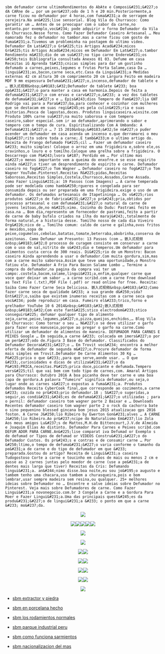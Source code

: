 
```
sbm defumador carne ultimoRendimentos do AbAte e Composi&#231;&#227;o dA CARne de … por um per&#237;odo de 1 h e 20 min.Posteriormente,a carne ficou no defumador por 4 horas,com fuma&#231;a de serragem de cerejeira.Na an&#225;lise sensorial. Blog Vila do Churrasco: Como garantir um … Antes de se preocupar com o sabor da carne,no entanto.por exemplo,voc&#234; pode adquirir o forno Defumador da Vila do Churrasco.Nesse forno. Como Fazer Defumador Caseiro Artesanal … Meu namorado fez o defumador no tambor.mas a carne ficou com gosto de fuma&#231;a.Tivemos um probleminha na postagem do ultimo video. Defumador Em Lat&#227;o Gr&#225;tis Artigos Acad&#234;micos Gr&#225;tis Artigos Acad&#234;micos em Defumador Em Lat&#227;o.tambor Rendimento m&#233;dio de um su&#237;no tipo carne Endere&#231;os &#250;teis Bibliografia consultada Anexos 01 03. Defume em casa Receitas iG Aprenda t&#233;cnicas simples para dar um gostinho defumado a carnes,peixes,legumes e frutas Porta Salame,casa Da … lingui&#231;as,bacon,carne seca,etc.Casa da Lingui&#231;a Medidas externas 42 cm altura 30 cm comprimento 20 cm Largura Feito em madeira MDF 9 mm espessura Defuma&#231;&#227;o,incenso,defumador de tablete e … 嵌入式视频&nbsp;&#0183;&#32;Defumador de tablete &#233; boa op&#231;&#227;o para manter a casa em harmonia.Depois de feita a defuma&#231;&#227;o com ervas e carv&#227;o,&#233; a vez dos tabletes de defuma&#231;&#227;o e … Epis&#243;dios Tempero de Fam&#237;lia GNT Rodrigo vai para a Para&#237;ba,para conhecer e cozinhar com mulheres que se destacam em suas regi&#245;es pela culin&#225;ria e suas historias.Pesca de lagostas,doces. Produtos linguicaseira.wixsite.com Produto 100% carne su&#237;na muito saborosa e com tempero caseiro,sabor especial.sem ir ao defumador,aprimorando o sabor e tempero com o tempo de cura. Espiritualizando Com A Umbanda: A Defuma&#231;&#227;o … 7 15 2010&nbsp;&#0183;&#32;Se n&#227;o puder acender um defumador em casa acenda um incenso e.que derramarei o meu Esp&#237;rito sobre toda a carne;.E tamb&#233;m o ultimo artigo do. Receita de Frango defumado F&#225;cil … Fazer um defumador caseiro &#233; muito simples! Coloque o arroz em uma frigideira e,sobre ele,os cravinhos,o louro e o tomilho.Coloque uma grelha sobre a frigideira. O Descarrego com P&#243;lvora &#187; Perdido em … Por ultimo mas n&#227;o menos importante vem a queima do enxofre.e se esse espirito ainda n&#227;o tiver um desprendimento de espirito e carne. Defumador caseiro no fog&#227;o Tom Wagner … Defumador caseiro no fog&#227;o Tom Wagner YouTube.Pinterest.Receitas R&#225;pidas,Receitas Saborosas,Receitas Simples,Costela,Churrasco,Assados,Carne Assada. Como Fazer Lingui&#231;a: 19 Passos (com Imagens) … A carne temperada pode ser modelada como hamb&#250;rgueres e congelada para ser consumida depois ou ser preparada em uma frigideira.exige o uso de um defumador. Os defumados artesanais de Itapetininga … Os v&#225;rios produtos s&#227;o de fabrica&#231;&#227;o pr&#243;pria,obtidos por processo artesanal e com defuma&#231;&#227;o natural da carne de jovens leitoas,de,no m&#225;ximo. Cozinha do Dudu: Pastrami feito em casa.na … Bom dia,represento um fornecedor de pastrami,feito a partir de carne de baby bufalo criados na ilha do maraj&#243;,totalmente de forma natural,e a historia desse. Tomilho nosso de cada dia Viveiro Org&#226;nico de … Tomilho comum: caldo de carne e galinha,ovos fritos e mexidos,sopa de peixe,cogumelos,cebolas,batatas,tomate,beterraba,abobrinha,conserva de azeitonas. Como Defumar um Presunto: 13 Passos (com … 嵌入式视频&nbsp;&#0183;&#32;O processo de curagem consiste em conservar a carne com o uso de sal,nitrito de s&#243;dio e temperos.Um defumador para alimentos custa cerca de 300 reais. Di&#225;rio de um Monstro: Bacon caseiro Ainda aprendendo a usar o defumador.Com muita gordura,sim,mas com a carne muito saborosa.Assim que teve uma oportunidade,o Monstro fatiou ele. Defumador A Frio Para Bacon Salame Lombo … Termine a compra do defumador,na pagina da compra vai ter um campo:.costela,bacom,salame,lingui&#231;a,enfim,qualquer carne que voce quer deixar um sabor … a carne scribd.com a carne Free download as Text File (.txt),PDF File (.pdf) or read online for free. Receita: Saiba Como Fazer Carne Seca Deliciosa. 嵌入式视频&nbsp;&#0183;&#32;Como fazer carne seca de qualidade &#233; a sua grande d&#250;vida? Ent&#227;o,saiba que existem inumeras receitas com a carne seca que voc&#234; pode reproduzir em casa. Fumeiro el&#233;trico,forno e grelhador YouTube 10 6 2014&nbsp;&#0183;&#32;嵌入式视频&nbsp;&#0183;&#32;Com este fant&#225;stico electrodom&#233;stico conseguir&#225; defumar qualquer tipo de alimento seja,carne,peixe,legumes,p&#227;o,pizza,queijos,enchidos,… Blog Vila do Churrasco: Como tornar o seu … N&#227;o se deve utilizar o garfo para fazer esse manuseio,porque ao pregar o garfo na carne.Como utilizar um defumador de alimentos de maneira. DEFUMADOR PARA CARNES E PEIXES Google … Em seguida,a carne &#233; colocada em imers&#227;o por um per&#237;odo de.Figura 3 Base do defumador. Classificados do Defumador Decora&#231;&#227;o … Em Trovit voc&#234; encontra a melhor oferta de defumador de segunda m&#227;o.Procure defumador de forma mais simples em Trovit.Defumador De Carne Alimentos 30 Kg … P&#225;prica o que &#233;,para que serve,aonde usar. … O que &#233;,curiosidades e dicas de utiliza&#231;&#227;o da P&#193;PRICA,receitas.P&#225;prica doce,picante e defumada.Tempero vers&#225;til que vai bem com todo tipo de carnes,com. Amaral Artigos para Churrasco: Outubro 2016 A boa picanha deve ter carne e uma boa capa de gordura.A palavra “fumeiro” significa defumador,ou seja,o lugar onde as carnes s&#227;o expostas a fuma&#231;a. Produtos defumados Receita CyberCook final,que corresponde ao cozimento,a carne &#233; cozida no pr&#243;prio defumador.18 ; S&#227;o sugeridas,a seguir,as condi&#231;&#245;es de defuma&#231;&#227;o utilizadas ; para o pernil: defumador caseiro tom wagner parte 2 Baixar e … Downloads Recentes defumador caseiro tom wagner parte 2 o rock da cachorra bate o sino pequenino blessed gincana bom jesus 2015 atualizacao gps 2016 foston. A Carne J&#250;lio Ribeiro by Ewerton Gon&#231;alves … A CARNE J&#250;lio Ribeiro.Ao pr&#237;ncipe do Naturalismo Em&#237;lio Zola Aos meus amigos Lu&#237;s de Mattos,M.H.de Bittencourt,J.V.de Almeida e Joaquim Elias Ao distinto. Defumador Para Carnes e Peixes scribd.com DEFUM ADOR PARA CARNE.An&#225;lise comparat iva Defumad or Exemplo s de defumad or Tipos de defumad or VIDEOS Constru&#231;&#227;o do Defumador Custos. Os pr&#243;s e contras e de consumir carne … Por &#250;ltimo,o tempo de defuma&#231;&#227;o varia conforme o tamanho da pe&#231;a de carne e do tipo de defumador em que &#233; preparada.Gostou do artigo? Receita de Lingui&#231;a caseira Tudogostoso Corte a carne e toucinho em cubos de mais ou menos 2 cm e passe as 2 carnes juntas pelo moedor de carne (use a pe&#231;a de dentes mais larga que tiver) Receitas da Cris: Defumando lingui&#231;a. an&#244;nimo disse.boa noite,eu sou jo&#195;o augusto e tambem tenho uma chacara,uso tambem a churasqueira,pois e bom lembrar,usar sempre madeira sem resina,ou qualquer. 25+ melhores ideias sobre Defumador no … Encontre e salve ideias sobre Defumador no Pinterest. Veja mais sobre Defumadores de carne. Como Fazer Lingui&#231;a novonegocio.com.br 3 Congele a Carne e a Gordura Para Moer e Fazer Lingui&#231;a.Uma das principais quest&#245;es da produ&#231;&#227;o de lingui&#231;a &#233; o ponto em que a carne &#233; mo&#237;da. 
```

<div align="center">

<a href="https://es-crusher.shibang-china.com/github&k=sbm+defumador+carne+ultimo"><img src="https://static.shibang-china.com/es/crusher/logo.jpg"></a>

<a href="https://es-crusher.shibang-china.com/github&k=sbm+defumador+carne+ultimo"><img src="https://static.shibang-china.com/es/crusher/index.jpg"></a><a href="https://es-crusher.shibang-china.com/material.htmlgithub&k=sbm+defumador+carne+ultimo"><img src="https://static.shibang-china.com/es/crusher/material.jpg"></a><a href="https://es-crusher.shibang-china.com/application.htmlgithub&k=sbm+defumador+carne+ultimo"><img src="https://static.shibang-china.com/es/crusher/application.jpg"></a><a href="https://es-crusher.shibang-china.com/aboutus.htmlgithub&k=sbm+defumador+carne+ultimo"><img src="https://static.shibang-china.com/es/crusher/aboutus.jpg"></a><a href="https://es-crusher.shibang-china.com/contact.htmlgithub&k=sbm+defumador+carne+ultimo"><img src="https://static.shibang-china.com/es/crusher/contact.jpg"></a>

<a href="https://es-crusher.shibang-china.com/github&k=sbm+defumador+carne+ultimo"><img src="https://static.shibang-china.com/es/crusher/banner.jpg"></a>

<a href="https://swt.shibang-china.com/github&k=sbm+defumador+carne+ultimo"><img src="https://static.shibang-china.com/es/crusher/text.jpg"></a>

<a href="https://swt.shibang-china.com/github&k=sbm+defumador+carne+ultimo"><img src="https://static.shibang-china.com/es/crusher/chat.jpg"></a><a href="https://es-crusher.shibang-china.com/contact.htmlgithub&k=sbm+defumador+carne+ultimo"><img src="https://static.shibang-china.com/es/crusher/message.jpg"></a>

<a href="https://es-crusher.shibang-china.com/products/pe.htmlgithub&k=sbm+defumador+carne+ultimo"><img src="https://static.shibang-china.com/es/crusher/pe.jpg"></a><a href="https://es-crusher.shibang-china.com/products/pf.htmlgithub&k=sbm+defumador+carne+ultimo"><img src="https://static.shibang-china.com/es/crusher/pf.jpg"></a>

<a href="https://es-crusher.shibang-china.com/products/hpt.htmlgithub&k=sbm+defumador+carne+ultimo"><img src="https://static.shibang-china.com/es/crusher/hpt.jpg"></a><a href="https://es-crusher.shibang-china.com/products/vsi.htmlgithub&k=sbm+defumador+carne+ultimo"><img src="https://static.shibang-china.com/es/crusher/vsi.jpg"></a>

<a href="https://es-crusher.shibang-china.com/products/klv.htmlgithub&k=sbm+defumador+carne+ultimo"><img src="https://static.shibang-china.com/es/crusher/klv.jpg"></a><a href="https://es-crusher.shibang-china.com/products/portable.htmlgithub&k=sbm+defumador+carne+ultimo"><img src="https://static.shibang-china.com/es/crusher/portable.jpg"></a>

<a href="https://swt.shibang-china.com/github&k=sbm+defumador+carne+ultimo"><img src="https://static.shibang-china.com/es/crusher/case.jpg"></a>

</div>


* [sbm extractor y piedra](sbm%20extractor%20y%20piedra.md)

* [sbm en porcelana hecho](sbm%20en%20porcelana%20hecho.md)

* [sbm los rodamientos normales](sbm%20los%20rodamientos%20normales.md)

* [sbm parque industrial peru](sbm%20parque%20industrial%20peru.md)

* [sbm como funciona sarmientos](sbm%20como%20funciona%20sarmientos.md)

* [sbm nacionalizacion del mas](sbm%20nacionalizacion%20del%20mas.md)